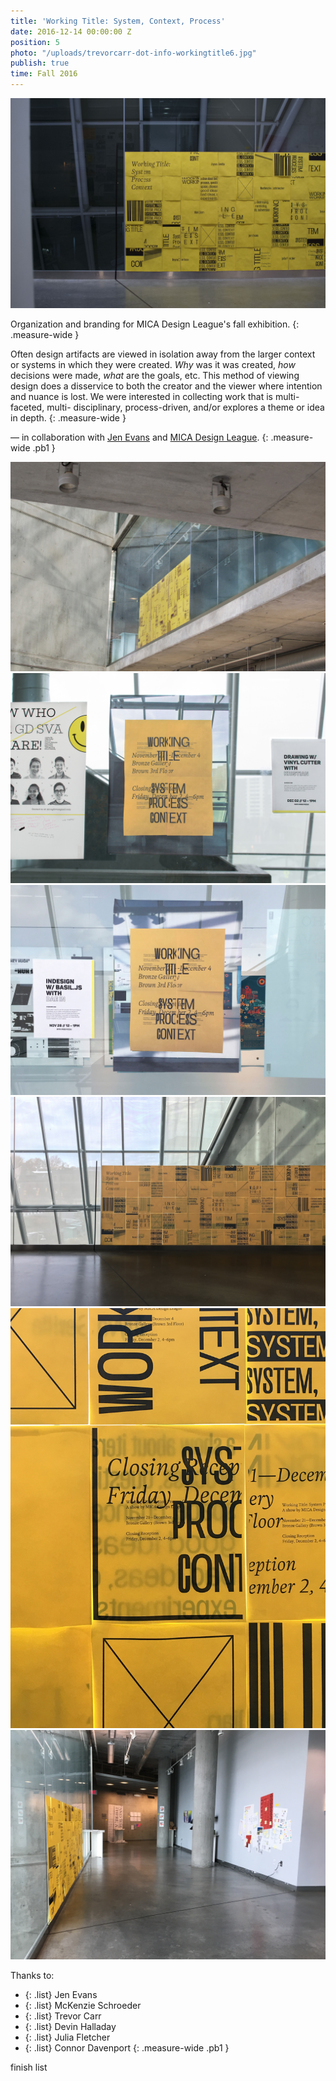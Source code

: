 ```yaml
---
title: 'Working Title: System, Context, Process'
date: 2016-12-14 00:00:00 Z
position: 5
photo: "/uploads/trevorcarr-dot-info-workingtitle6.jpg"
publish: true
time: Fall 2016
---
```


![a](/uploads/trevorcarr-dot-info-workingtitle1.jpg)

Organization and branding for MICA Design League's fall exhibition.
{: .measure-wide }

Often design artifacts are viewed in isolation away from the larger context or systems in which they were created. *Why* was it was created, *how* decisions were made, *what* are the goals, etc. This method of viewing design does a disservice to both the creator and the viewer where intention and nuance is lost. We were interested in collecting work that is multi-faceted, multi- disciplinary, process-driven, and/or explores a theme or idea in depth.
{: .measure-wide }

— in collaboration with [Jen Evans](https://jenevans.work//) and [MICA Design League](https://www.instagram.com/mica_designleague).
{: .measure-wide .pb1 }


![a](/uploads/trevorcarr-dot-info-workingtitle2.jpg)
![a](/uploads/trevorcarr-dot-info-workingtitle3.jpg)
![a](/uploads/trevorcarr-dot-info-workingtitle4.jpg)
![a](/uploads/trevorcarr-dot-info-workingtitle5.jpg)
![a](/uploads/trevorcarr-dot-info-workingtitle6.jpg)
![a](/uploads/trevorcarr-dot-info-workingtitle7.jpg)

Thanks to:
- {: .list} Jen Evans
- {: .list} McKenzie Schroeder
- {: .list} Trevor Carr
- {: .list} Devin Halladay
- {: .list} Julia Fletcher
- {: .list} Connor Davenport
{: .measure-wide .pb1 }

finish list
